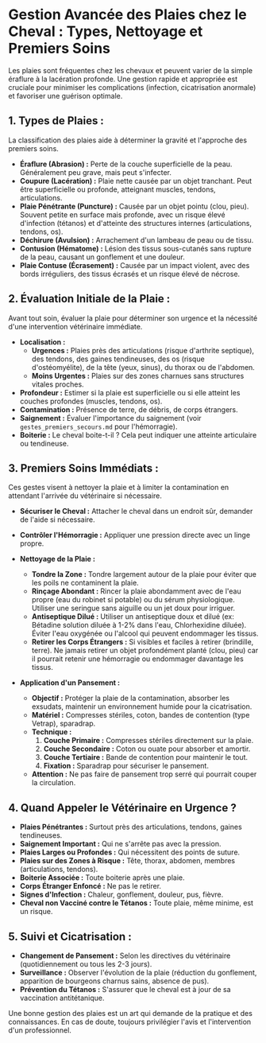 # Gestion Avancée des Plaies chez le Cheval : Types, Nettoyage et Premiers Soins

Les plaies sont fréquentes chez les chevaux et peuvent varier de la simple éraflure à la lacération profonde. Une gestion rapide et appropriée est cruciale pour minimiser les complications (infection, cicatrisation anormale) et favoriser une guérison optimale.

## 1. Types de Plaies :

La classification des plaies aide à déterminer la gravité et l'approche des premiers soins.

*   **Éraflure (Abrasion) :** Perte de la couche superficielle de la peau. Généralement peu grave, mais peut s'infecter.
*   **Coupure (Lacération) :** Plaie nette causée par un objet tranchant. Peut être superficielle ou profonde, atteignant muscles, tendons, articulations.
*   **Plaie Pénétrante (Puncture) :** Causée par un objet pointu (clou, pieu). Souvent petite en surface mais profonde, avec un risque élevé d'infection (tétanos) et d'atteinte des structures internes (articulations, tendons, os).
*   **Déchirure (Avulsion) :** Arrachement d'un lambeau de peau ou de tissu.
*   **Contusion (Hématome) :** Lésion des tissus sous-cutanés sans rupture de la peau, causant un gonflement et une douleur.
*   **Plaie Contuse (Écrasement) :** Causée par un impact violent, avec des bords irréguliers, des tissus écrasés et un risque élevé de nécrose.

## 2. Évaluation Initiale de la Plaie :

Avant tout soin, évaluer la plaie pour déterminer son urgence et la nécessité d'une intervention vétérinaire immédiate.

*   **Localisation :**
    *   **Urgences :** Plaies près des articulations (risque d'arthrite septique), des tendons, des gaines tendineuses, des os (risque d'ostéomyélite), de la tête (yeux, sinus), du thorax ou de l'abdomen.
    *   **Moins Urgentes :** Plaies sur des zones charnues sans structures vitales proches.
*   **Profondeur :** Estimer si la plaie est superficielle ou si elle atteint les couches profondes (muscles, tendons, os).
*   **Contamination :** Présence de terre, de débris, de corps étrangers.
*   **Saignement :** Évaluer l'importance du saignement (voir `gestes_premiers_secours.md` pour l'hémorragie).
*   **Boiterie :** Le cheval boite-t-il ? Cela peut indiquer une atteinte articulaire ou tendineuse.

## 3. Premiers Soins Immédiats :

Ces gestes visent à nettoyer la plaie et à limiter la contamination en attendant l'arrivée du vétérinaire si nécessaire.

*   **Sécuriser le Cheval :** Attacher le cheval dans un endroit sûr, demander de l'aide si nécessaire.
*   **Contrôler l'Hémorragie :** Appliquer une pression directe avec un linge propre.
*   **Nettoyage de la Plaie :**
    *   **Tondre la Zone :** Tondre largement autour de la plaie pour éviter que les poils ne contaminent la plaie.
    *   **Rinçage Abondant :** Rincer la plaie abondamment avec de l'eau propre (eau du robinet si potable) ou du sérum physiologique. Utiliser une seringue sans aiguille ou un jet doux pour irriguer.
    *   **Antiseptique Dilué :** Utiliser un antiseptique doux et dilué (ex: Bétadine solution diluée à 1-2% dans l'eau, Chlorhexidine diluée). Éviter l'eau oxygénée ou l'alcool qui peuvent endommager les tissus.
    *   **Retirer les Corps Étrangers :** Si visibles et faciles à retirer (brindille, terre). Ne jamais retirer un objet profondément planté (clou, pieu) car il pourrait retenir une hémorragie ou endommager davantage les tissus.

*   **Application d'un Pansement :**
    *   **Objectif :** Protéger la plaie de la contamination, absorber les exsudats, maintenir un environnement humide pour la cicatrisation.
    *   **Matériel :** Compresses stériles, coton, bandes de contention (type Vetrap), sparadrap.
    *   **Technique :**
        1.  **Couche Primaire :** Compresses stériles directement sur la plaie.
        2.  **Couche Secondaire :** Coton ou ouate pour absorber et amortir.
        3.  **Couche Tertiaire :** Bande de contention pour maintenir le tout.
        4.  **Fixation :** Sparadrap pour sécuriser le pansement.
    *   **Attention :** Ne pas faire de pansement trop serré qui pourrait couper la circulation.

## 4. Quand Appeler le Vétérinaire en Urgence ?

*   **Plaies Pénétrantes :** Surtout près des articulations, tendons, gaines tendineuses.
*   **Saignement Important :** Qui ne s'arrête pas avec la pression.
*   **Plaies Larges ou Profondes :** Qui nécessitent des points de suture.
*   **Plaies sur des Zones à Risque :** Tête, thorax, abdomen, membres (articulations, tendons).
*   **Boiterie Associée :** Toute boiterie après une plaie.
*   **Corps Étranger Enfoncé :** Ne pas le retirer.
*   **Signes d'Infection :** Chaleur, gonflement, douleur, pus, fièvre.
*   **Cheval non Vacciné contre le Tétanos :** Toute plaie, même minime, est un risque.

## 5. Suivi et Cicatrisation :

*   **Changement de Pansement :** Selon les directives du vétérinaire (quotidiennement ou tous les 2-3 jours).
*   **Surveillance :** Observer l'évolution de la plaie (réduction du gonflement, apparition de bourgeons charnus sains, absence de pus).
*   **Prévention du Tétanos :** S'assurer que le cheval est à jour de sa vaccination antitétanique.

Une bonne gestion des plaies est un art qui demande de la pratique et des connaissances. En cas de doute, toujours privilégier l'avis et l'intervention d'un professionnel.
